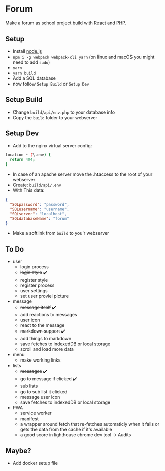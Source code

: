 # Forum
Make a forum as school project build with [React](https://reactjs.org/) and [PHP](http://www.php.net/).  

## Setup
- Install [node.js](https://nodejs.org/en/)
- `npm i -g webpack webpack-cli yarn` (on linux and macOS you might need to add `sudo`)
- `yarn`
- `yarn build`
- Add a SQL database
- now follow `Setup Build` or `Setup Dev`

## Setup Build
- Change `build/api/env.php` to your database info  
- Copy the `build` folder to your webserver  

## Setup Dev
- Add to the nginx virtual server config:  
```BASH
location ~ (\.env) { 
  return 404;
}
```  
- In case of an apache server move the .htaccess to the root of your webserver  
- Create: `build/api/.env`  
- With This data:  
```JSON
{
  "SQLpassword": "password",
  "SQLusername": "username",
  "SQLserver": "localhost",
  "SQLdatabaseName": "forum"
}
```  
- Make a softlink from `build` to you'r webserver  

## To Do
- user
  - login process
  - ~~login style~~ :heavy_check_mark:
  - register style
  - register process
  - user settings
  - set user proviel picture
- message
  - ~~message itself~~ :heavy_check_mark:
  - add reactions to messages
  - user icon
  - react to the message
  - ~~markdown support~~ :heavy_check_mark:
  - add things to markdown
  - save fetches to indexedDB or local storage
  - scroll and load more data
- menu
  - make working links
- lists
  - ~~messages~~ :heavy_check_mark:
  - ~~go to message if clicked~~ :heavy_check_mark:
  - sub lists
  - go to sub list it clicked
  - message user icon
  - save fetches to indexedDB or local storage
- PWA
  - service worker
  - manifest
  - a wrapper around fetch that re-fetches automaticly when it fails or gets the data from the cache if it's available
  - a good score in lighthouse chrome dev tool -> Audits

## Maybe?
- Add docker setup file